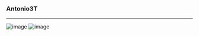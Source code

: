<!--

### Hi there 👋

-->

<!--
**Antonio3T/Antonio3T** is a ✨ _special_ ✨ repository because its `README.md` (this file) appears on your GitHub profile.

Here are some ideas to get you started:

- 🔭 I’m currently working on ...
- 🌱 I’m currently learning ...
- 👯 I’m looking to collaborate on ...
- 🤔 I’m looking for help with ...
- 💬 Ask me about ...
- 📫 How to reach me: ...
- 😄 Pronouns: ...
- ⚡ Fun fact: ...
-->

### Antonio3T
---

![image](https://user-images.githubusercontent.com/102244893/212203036-4352708b-33d3-46d1-b2ce-e0f1f351d38b.png)
![image](https://user-images.githubusercontent.com/102244893/212203095-5e30a480-b48d-4e89-a675-95dda34d60ed.png)
